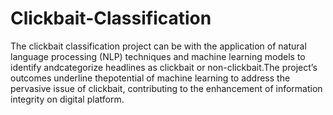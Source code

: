 # Clickbait-Classification
The clickbait classification project can be with the application of natural language processing (NLP) techniques and
machine learning models to identify andcategorize headlines as clickbait or non-clickbait.The project’s outcomes
underline thepotential of machine learning to address the pervasive issue of clickbait, contributing to the
enhancement of information integrity on digital platform.

